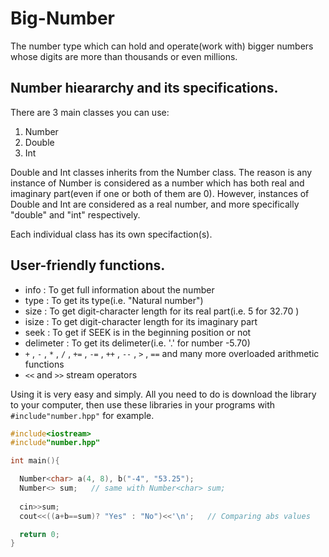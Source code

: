 # Big-Number
The number type which can hold and operate(work with) bigger numbers whose digits are more than thousands or even millions.

## Number hieararchy and its specifications.
There are 3 main classes you can use:
1. Number
2. Double
3. Int

Double and Int classes inherits from the Number class. The reason is any instance of Number is considered as a number which has
both real and imaginary part(even if one or both of them are 0). However, instances of Double and Int are considered as a real number, and more specifically "double" and "int" respectively.

Each individual class has its own specifaction(s).

## User-friendly functions.
- info : To get full information about the number
- type : To get its type(i.e. "Natural number")
- size : To get digit-character length for its real part(i.e. 5 for 32.70 )
- isize : To get digit-character length for its imaginary part
- seek : To get if SEEK is in the beginning position or not
- delimeter : To get its delimeter(i.e. '.' for number -5.70)
- `+` , `-` , `*` , `/` , `+=` , `-=` , `++` , `--` , `>` , `==` and many more overloaded arithmetic functions
- `<<` and `>>` stream operators


Using it is very easy and simply. All you need to do is download the library to your computer, then use these libraries in your programs with ```#include"number.hpp"``` for example.

```c++
#include<iostream>
#include"number.hpp"

int main(){

  Number<char> a(4, 8), b("-4", "53.25");
  Number<> sum;   // same with Number<char> sum;
  
  cin>>sum;
  cout<<((a+b==sum)? "Yes" : "No")<<'\n';   // Comparing abs values

  return 0;
}
```
